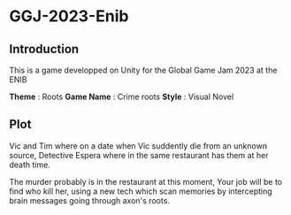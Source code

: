 # GGJ-2023-Enib

## Introduction

This is a game developped on Unity for the Global Game Jam 2023 at the ENIB

**Theme**       : Roots
**Game Name**   : Crime roots
**Style**       : Visual Novel

## Plot

Vic and Tim where on a date when Vic suddently die from an unknown source,
Detective Espera where in the same restaurant has them at her death time.

The murder probably is in the restaurant at this moment, 
Your job will be to find who kill her, using a new tech which scan memories by intercepting brain messages going through axon's roots.